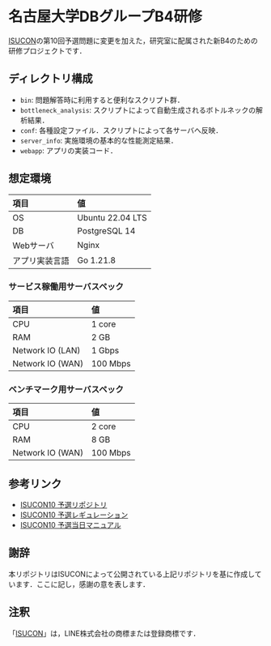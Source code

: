 # 名古屋大学DBグループB4研修

[ISUCON](https://isucon.net/)の第10回予選問題に変更を加えた，研究室に配属された新B4のための研修プロジェクトです．

## ディレクトリ構成

- `bin`: 問題解答時に利用すると便利なスクリプト群．
- `bottleneck_analysis`: スクリプトによって自動生成されるボトルネックの解析結果．
- `conf`: 各種設定ファイル．スクリプトによって各サーバへ反映．
- `server_info`: 実施環境の基本的な性能測定結果．
- `webapp`: アプリの実装コード．

## 想定環境

| 項目 | 値 |
|:---|:---|
| OS | Ubuntu 22.04 LTS |
| DB | PostgreSQL 14 |
| Webサーバ | Nginx |
| アプリ実装言語 | Go 1.21.8 |

### サービス稼働用サーバスペック

| 項目 | 値 |
|:---|:---|
| CPU | 1 core |
| RAM | 2 GB |
| Network IO (LAN) | 1 Gbps |
| Network IO (WAN) | 100 Mbps |


### ベンチマーク用サーバスペック

| 項目 | 値 |
|:---|:---|
| CPU | 2 core |
| RAM | 8 GB |
| Network IO (WAN) | 100 Mbps |

## 参考リンク

- [ISUCON10 予選リポジトリ](https://github.com/isucon/isucon10-qualify)
- [ISUCON10 予選レギュレーション](http://isucon.net/archives/54753430.html)
- [ISUCON10 予選当日マニュアル](https://gist.github.com/progfay/25edb2a9ede4ca478cb3e2422f1f12f6)

## 謝辞

本リポジトリはISUCONによって公開されている上記リポジトリを基に作成しています．ここに記し，感謝の意を表します．

## 注釈

「[ISUCON](https://isucon.net/)」は，LINE株式会社の商標または登録商標です．
